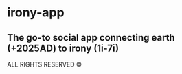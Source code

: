 # irony-app
The go-to social app connecting earth (+2025AD) to irony (1i-7i)  
---
ALL RIGHTS RESERVED ©
